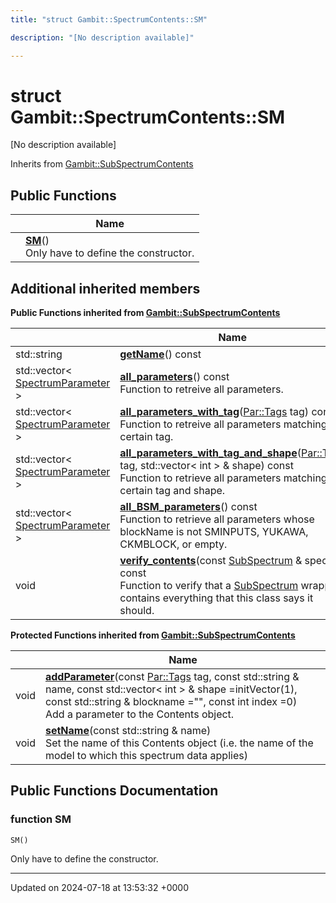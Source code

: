 ```yaml
---
title: "struct Gambit::SpectrumContents::SM"

description: "[No description available]"

---
```


# struct Gambit::SpectrumContents::SM



[No description available]

Inherits from [Gambit::SubSpectrumContents](/documentation/code/classes/classgambit_1_1subspectrumcontents/)

## Public Functions

|                | Name           |
| -------------- | -------------- |
| | **[SM](/documentation/code/classes/structgambit_1_1spectrumcontents_1_1sm/#function-sm)**()<br>Only have to define the constructor.  |

## Additional inherited members

**Public Functions inherited from [Gambit::SubSpectrumContents](/documentation/code/classes/classgambit_1_1subspectrumcontents/)**

|                | Name           |
| -------------- | -------------- |
| std::string | **[getName](/documentation/code/classes/classgambit_1_1subspectrumcontents/#function-getname)**() const |
| std::vector< [SpectrumParameter](/documentation/code/classes/classgambit_1_1spectrumparameter/) > | **[all_parameters](/documentation/code/classes/classgambit_1_1subspectrumcontents/#function-all-parameters)**() const<br>Function to retreive all parameters.  |
| std::vector< [SpectrumParameter](/documentation/code/classes/classgambit_1_1spectrumparameter/) > | **[all_parameters_with_tag](/documentation/code/classes/classgambit_1_1subspectrumcontents/#function-all-parameters-with-tag)**([Par::Tags](/documentation/code/namespaces/namespacegambit_1_1par/#enum-tags) tag) const<br>Function to retreive all parameters matching a certain tag.  |
| std::vector< [SpectrumParameter](/documentation/code/classes/classgambit_1_1spectrumparameter/) > | **[all_parameters_with_tag_and_shape](/documentation/code/classes/classgambit_1_1subspectrumcontents/#function-all-parameters-with-tag-and-shape)**([Par::Tags](/documentation/code/namespaces/namespacegambit_1_1par/#enum-tags) tag, std::vector< int > & shape) const<br>Function to retrieve all parameters matching a certain tag and shape.  |
| std::vector< [SpectrumParameter](/documentation/code/classes/classgambit_1_1spectrumparameter/) > | **[all_BSM_parameters](/documentation/code/classes/classgambit_1_1subspectrumcontents/#function-all-bsm-parameters)**() const<br>Function to retrieve all parameters whose blockName is not SMINPUTS, YUKAWA, CKMBLOCK, or empty.  |
| void | **[verify_contents](/documentation/code/classes/classgambit_1_1subspectrumcontents/#function-verify-contents)**(const [SubSpectrum](/documentation/code/classes/classgambit_1_1subspectrum/) & spec) const<br>Function to verify that a [SubSpectrum](/documentation/code/classes/classgambit_1_1subspectrum/) wrapper contains everything that this class says it should.  |

**Protected Functions inherited from [Gambit::SubSpectrumContents](/documentation/code/classes/classgambit_1_1subspectrumcontents/)**

|                | Name           |
| -------------- | -------------- |
| void | **[addParameter](/documentation/code/classes/classgambit_1_1subspectrumcontents/#function-addparameter)**(const [Par::Tags](/documentation/code/namespaces/namespacegambit_1_1par/#enum-tags) tag, const std::string & name, const std::vector< int > & shape =initVector(1), const std::string & blockname ="", const int index =0)<br>Add a parameter to the Contents object.  |
| void | **[setName](/documentation/code/classes/classgambit_1_1subspectrumcontents/#function-setname)**(const std::string & name)<br>Set the name of this Contents object (i.e. the name of the model to which this spectrum data applies)  |


## Public Functions Documentation

### function SM

```
SM()
```

Only have to define the constructor. 

-------------------------------

Updated on 2024-07-18 at 13:53:32 +0000